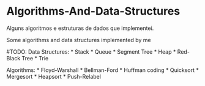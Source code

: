 Algorithms-And-Data-Structures
==============================

Alguns algoritmos e estruturas de dados que implementei.

Some algorithms and data structures implemented by me

#TODO: 
  Data Structures:
    * Stack
    * Queue
    * Segment Tree
    * Heap
    * Red-Black Tree
    * Trie
  
  Algorithms:
    * Floyd-Warshall
    * Bellman-Ford
    * Huffman coding
    * Quicksort
    * Mergesort
    * Heapsort
    * Push-Relabel
